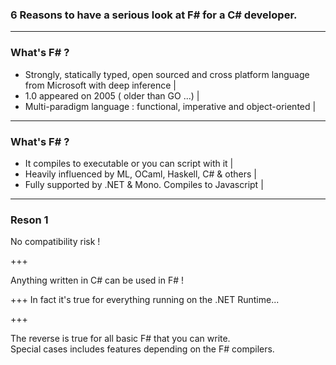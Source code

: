 ### 6 Reasons to have a serious look at F# for a C# developer.

---

### What's F# ?

- Strongly, statically typed, open sourced and cross platform language from Microsoft with deep inference |
- 1.0 appeared on 2005 ( older than GO ...) |
- Multi-paradigm language : functional, imperative and object-oriented |

---

### What's F# ?

- It compiles to executable or you can script with it |
- Heavily influenced by ML, OCaml, Haskell, C# & others |
- Fully supported by .NET & Mono. Compiles to Javascript |

---

### Reson 1

No compatibility risk !

+++

Anything written in C# can be used in F# !

+++
In fact it's true for everything running on the .NET Runtime... 

+++

The reverse is true for all basic F# that you can write. <br /> Special cases includes features depending on the F# compilers.

